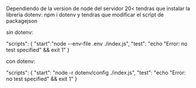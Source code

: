 Dependiendo de la version de node del servidor 20< tendras que instalar la libreria dotenv:
npm i dotenv
y tendras que modificar el script de  packagejson

sin dotenv:

"scripts": {
    "start":"node --env-file .env ./index.js",
    "test": "echo \"Error: no test specified\" && exit 1"
  }
  
con dotenv:

"scripts": {
    "start": "node -r dotenv/config ./index.js",
    "test": "echo \"Error: no test specified\" && exit 1"
  }
